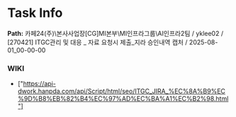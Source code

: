 # Task Info

**Path:** 카페24(주)\본사사업장\[CG]MI본부\MI인프라그룹\AI인프라2팀 / yklee02 / [270421] ITGC관리 및 대응 _ 자료 요청시 제출_지라 승인내역 캡처 / 2025-08-01_00-00-00

### WIKI
- ["https://api-dwork.hanpda.com/api/Script/html/seo/ITGC_JIRA_%EC%8A%B9%EC%9D%B8%EB%82%B4%EC%97%AD%EC%BA%A1%EC%B2%98.html"]

